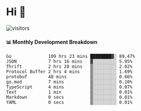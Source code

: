 # Hi 👋
 
![visitors](https://visitor-badge.glitch.me/badge?page_id=sorcererxw.sorcererx)

#### 📊 Monthly Development Breakdown

<!--START_SECTION:waka-->
```text
Go              109 hrs 23 mins ████████▓░ 89.47%
JSON            7 hrs 16 mins   ▓░░░░░░░░░ 5.95%
Thrift          2 hrs 28 mins   ▒░░░░░░░░░ 2.02%
Protocol Buffer 2 hrs 4 mins    ▒░░░░░░░░░ 1.69%
protobuf        48 mins         ▒░░░░░░░░░ 0.66%
go.mod          7 mins          ▒░░░░░░░░░ 0.10%
TypeScript      4 mins          ▒░░░░░░░░░ 0.07%
Text            1 min           ▒░░░░░░░░░ 0.01%
Markdown        0 secs          ▒░░░░░░░░░ 0.01%
YAML            0 secs          ▒░░░░░░░░░ 0.01%
```
<!--END_SECTION:waka-->

